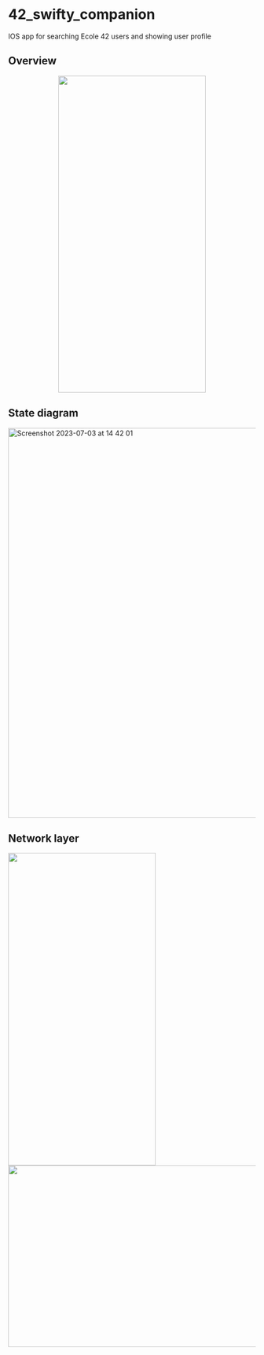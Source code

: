 # 42_swifty_companion
IOS app for searching Ecole 42 users and showing user profile

## Overview
<div align=center>
  <img src="https://github.com/vidkazan/42_swifty_companion/assets/33557107/3a5ed24b-f9ab-43fc-92ff-7775a417bf43" width=300 height=645>
</div>

<h2>State diagram</h2>
<img width="794" alt="Screenshot 2023-07-03 at 14 42 01" src="https://github.com/vidkazan/42_swifty_companion/assets/33557107/a0cf726f-2e2d-4b1e-9fc2-079923c795be">
<h2>Network layer</h2>
  <img src="https://github.com/vidkazan/42_swifty_companion/assets/33557107/9067abd9-2c13-49c5-9572-7932d7b1dcd9" width=300 height=636>
  <img src="https://github.com/vidkazan/42_swifty_companion/assets/33557107/744b46c2-d3ff-405e-87a8-710163e99d75" width=640 height=370>
